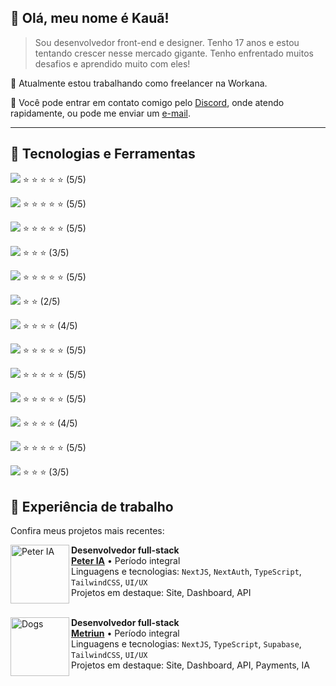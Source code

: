 ## 💙 Olá, meu nome é **Kauã!**

> Sou desenvolvedor front-end e designer. Tenho 17 anos e estou tentando crescer nesse mercado gigante. Tenho enfrentado muitos desafios e aprendido muito com eles!

🔭 Atualmente estou trabalhando como freelancer na Workana.

💬 Você pode entrar em contato comigo pelo [Discord](https://discordapp.com/users/668849866805477398), onde atendo rapidamente, ou pode me enviar um [e-mail](mailto:kauacomtil021@gmail.com).

----

## :rocket: Tecnologias e Ferramentas

<img src="https://img.shields.io/badge/HTML5-000000?style=for-the-badge&logo=html5&logoColor=ffffff" /> ⭐ ⭐ ⭐ ⭐ ⭐ (5/5) <br />

<img src="https://img.shields.io/badge/CSS3-000000?style=for-the-badge&logo=css3&logoColor=ffffff" /> ⭐ ⭐ ⭐ ⭐ ⭐ (5/5) <br />

<img src="https://img.shields.io/badge/JavaScript-000000?style=for-the-badge&logo=javascript&logoColor=ffffff" /> ⭐ ⭐ ⭐ ⭐ ⭐  (5/5) <br />

<img src="https://img.shields.io/badge/PHP-000000?style=for-the-badge&logo=php&logoColor=ffffff" /> ⭐ ⭐ ⭐ (3/5) <br />

<img src="https://img.shields.io/badge/React-000000?style=for-the-badge&logo=react&logoColor=ffffff" /> ⭐ ⭐ ⭐ ⭐ ⭐ (5/5) <br />

<img src="https://img.shields.io/badge/Vue.js-000000?style=for-the-badge&logo=vue.js&logoColor=ffffff" /> ⭐ ⭐ (2/5) <br />

<img src="https://img.shields.io/badge/Tailwind_CSS-000000?style=for-the-badge&logo=tailwind-css&logoColor=ffffff" /> ⭐ ⭐ ⭐ ⭐ (4/5) <br />

<img src="https://img.shields.io/badge/MySQL-000000?style=for-the-badge&logo=mysql&logoColor=ffffff" /> ⭐ ⭐ ⭐ ⭐ ⭐ (5/5) <br />

<img src="https://img.shields.io/badge/Git-000000?style=for-the-badge&logo=git&logoColor=ffffff" /> ⭐ ⭐ ⭐ ⭐ ⭐ (5/5) <br />

<img src="https://img.shields.io/badge/TypeScript-000000?style=for-the-badge&logo=typescript&logoColor=ffffff" /> ⭐ ⭐ ⭐ ⭐ ⭐ (5/5) <br />

<img src="https://img.shields.io/badge/Next.JS-000000?style=for-the-badge&logo=nextdotjs&logoColor=ffffff" /> ⭐ ⭐ ⭐ ⭐ (4/5) <br />

<img src="https://img.shields.io/badge/NodeJS-000000?style=for-the-badge&logo=node.js&logoColor=ffffff" /> ⭐ ⭐ ⭐ ⭐ ⭐ (5/5) <br />

<img src="https://img.shields.io/badge/Linux-000000?style=for-the-badge&logo=linux&logoColor=ffffff" /> ⭐ ⭐ ⭐ (3/5) <br />


## 📂 Experiência de trabalho
Confira meus projetos mais recentes:

<img align="left" height="94px" width="94px" alt="Peter IA" src="https://www.peteria.site/favicon.ico"/>

**Desenvolvedor full-stack** \
[**Peter IA**](https://peteria.site) • Período integral \
Linguagens e tecnologias: `NextJS`, `NextAuth`, `TypeScript`, `TailwindCSS`, `UI/UX` \
Projetos em destaque: Site, Dashboard, API
<br/>
<br/>

<img align="left" height="94px" width="94px" alt="Dogs" src="https://metriun.com/favicon.ico"/>

**Desenvolvedor full-stack** \
[**Metriun**](https://metriun.com) • Período integral \
Linguagens e tecnologias: `NextJS`, `TypeScript`, `Supabase`, `TailwindCSS`, `UI/UX` \
Projetos em destaque: Site, Dashboard, API, Payments, IA
